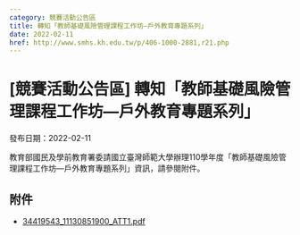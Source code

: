 ```yaml
---
category: 競賽活動公告區
title: 轉知「教師基礎風險管理課程工作坊—戶外教育專題系列」
date: 2022-02-11
href: http://www.smhs.kh.edu.tw/p/406-1000-2881,r21.php
---
```


# [競賽活動公告區] 轉知「教師基礎風險管理課程工作坊—戶外教育專題系列」

發布日期：2022-02-11

<div><div></div><div>教育部國民及學前教育署委請國立臺灣師範大學辦理110學年度「教師基礎風險管理課程工作坊—戶外教育專題系列」資訊，請參閱附件。</div></div>

## 附件

- [34419543_11130851900_ATT1.pdf](https://www.smhs.kh.edu.tw/var/file/0/1000/attach/68/pta_2589_7480310_47611.pdf)

